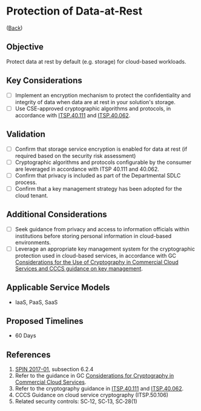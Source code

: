 # Protection of Data-at-Rest

([Back](../README.md))

## Objective

Protect data at rest by default (e.g. storage) for cloud-based workloads.

## Key Considerations

- [ ] Implement an encryption mechanism to protect the confidentiality and integrity of data when data are at rest in your solution's storage.
- [ ] Use CSE-approved cryptographic algorithms and protocols, in accordance with [ITSP.40.111](https://cyber.gc.ca/en/guidance/cryptographic-algorithms-unclassified-protected-and-protected-b-information-itsp40111) and [ITSP.40.062](https://www.cse-cst.gc.ca/en/system/files/pdf_documents/itsp.40.062-eng.pdf).

## Validation

- [ ] Confirm that storage service encryption is enabled for data at rest (if required based on the security risk assessment)
- [ ] Cryptographic algorithms and protocols configurable by the consumer are leveraged in accordance with ITSP 40.111 and 40.062.
- [ ] Confirm that privacy is included as part of the Departmental SDLC process.
- [ ] Confirm that a key management strategy has been adopted for the cloud tenant.

## Additional Considerations

- [ ] Seek guidance from privacy and access to information officials within institutions before storing personal information in cloud-based environments.
- [ ] Leverage an appropriate key management system for the cryptographic protection used in cloud-based services, in accordance with GC [Considerations for the Use of Cryptography in Commercial Cloud Services and CCCS guidance on key management](https://cyber.gc.ca/en/guidance/guidance-cloud-service-cryptography-itsp50106).

## Applicable Service Models

- IaaS, PaaS, SaaS

## Proposed Timelines

- 60 Days

## References

1. [SPIN 2017-01](https://www.canada.ca/en/treasury-board-secretariat/services/access-information-privacy/security-identity-management/direction-secure-use-commercial-cloud-services-spin.html), subsection 6.2.4
2. Refer to the guidance in GC [Considerations for Cryptography in Commercial Cloud Services](https://www.canada.ca/en/government/system/digital-government/modern-emerging-technologies/cloud-services/government-canada-consideration-use-cryptography-in-cloud.html).
3. Refer to the cryptography guidance in [ITSP.40.111](https://cyber.gc.ca/en/guidance/cryptographic-algorithms-unclassified-protected-and-protected-b-information-itsp40111) and [ITSP.40.062](https://www.cse-cst.gc.ca/en/system/files/pdf_documents/itsp.40.062-eng.pdf).
4. CCCS Guidance on cloud service cryptography (ITSP.50.106)
5. Related security controls: SC‑12, SC‑13, SC‑28(1)
